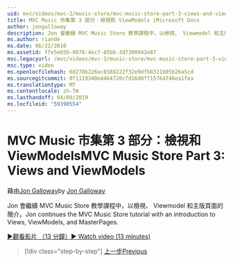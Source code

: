 ```yaml
---
uid: mvc/videos/mvc-2/music-store/mvc-music-store-part-3-views-and-viewmodels
title: MVC Music 市集第 3 部分：檢視和 ViewModels |Microsoft Docs
author: jongalloway
description: Jon 會繼續 MVC Music Store 教學課程中，以檢視、 Viewmodel 和主版頁面的簡介。
ms.author: riande
ms.date: 06/22/2010
ms.assetid: ffe5e656-9078-4ec7-85bb-3d7300942e87
msc.legacyurl: /mvc/videos/mvc-2/music-store/mvc-music-store-part-3-views-and-viewmodels
msc.type: video
ms.openlocfilehash: 6d278b226ac8388222f32e9dfb8311b05b26a5cd
ms.sourcegitcommit: 0f1119340e4464720cfd16d0ff15764746ea1fea
ms.translationtype: MT
ms.contentlocale: zh-TW
ms.lasthandoff: 04/09/2019
ms.locfileid: "59390554"
---
```

# <a name="mvc-music-store-part-3-views-and-viewmodels"></a><span data-ttu-id="6db23-103">MVC Music 市集第 3 部分：檢視和 ViewModels</span><span class="sxs-lookup"><span data-stu-id="6db23-103">MVC Music Store Part 3: Views and ViewModels</span></span>

<span data-ttu-id="6db23-104">藉由[Jon Galloway](https://github.com/jongalloway)</span><span class="sxs-lookup"><span data-stu-id="6db23-104">by [Jon Galloway](https://github.com/jongalloway)</span></span>

<span data-ttu-id="6db23-105">Jon 會繼續 MVC Music Store 教學課程中，以檢視、 Viewmodel 和主版頁面的簡介。</span><span class="sxs-lookup"><span data-stu-id="6db23-105">Jon continues the MVC Music Store tutorial with an introduction to Views, ViewModels, and MasterPages.</span></span>

[<span data-ttu-id="6db23-106">&#9654;觀看影片 （13 分鐘）</span><span class="sxs-lookup"><span data-stu-id="6db23-106">&#9654; Watch video (13 minutes)</span></span>](https://channel9.msdn.com/Blogs/ASP-NET-Site-Videos/mvc-music-store-part-3-views-and-viewmodels)

> [!div class="step-by-step"]
> [<span data-ttu-id="6db23-107">上一步</span><span class="sxs-lookup"><span data-stu-id="6db23-107">Previous</span></span>](mvc-music-store-part-2-controllers.md)

